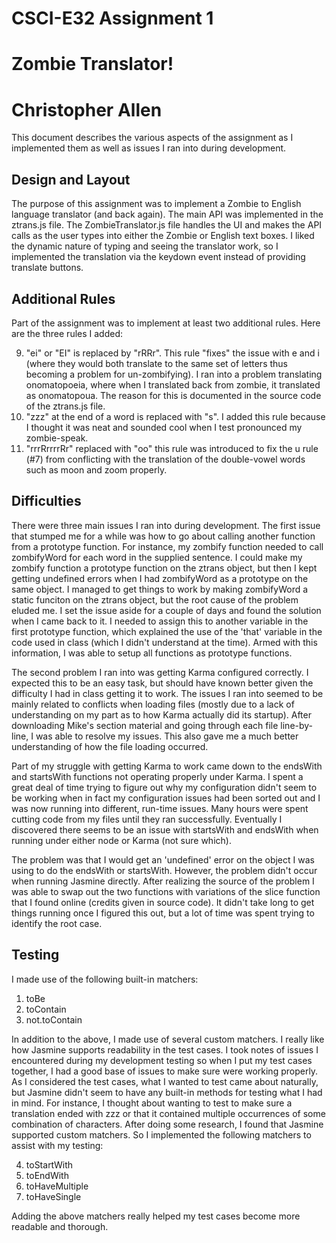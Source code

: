 # CSCI-E32 Assignment 1
# Zombie Translator!
# Christopher Allen

This document describes the various aspects of the assignment as I implemented them as well as issues I ran into during development.

## Design and Layout
The purpose of this assignment was to implement a Zombie to English language translator (and back again). The main API was implemented in the ztrans.js file. The ZombieTranslator.js file handles the UI and makes the API calls as the user types into either the Zombie or English text boxes. I liked the dynamic nature of typing and seeing the translator work, so I implemented the translation via the keydown event instead of providing translate buttons.

## Additional Rules
Part of the assignment was to implement at least two additional rules. Here are the three rules I added:

9. "ei" or "EI" is replaced by "rRRr". This rule "fixes" the issue with e and i (where they would both translate to the same set of letters thus becoming a problem for un-zombifying).  I ran into a problem translating onomatopoeia, where when I translated back from zombie, it translated as onomatopoua. The reason for this is documented in the source code of the ztrans.js file.
10. "zzz" at the end of a word is replaced with "s". I added this rule because I thought it was neat and sounded cool when I test pronounced my zombie-speak.
11. "rrrRrrrrRr" replaced with "oo" this rule was introduced to fix the u rule (#7) from conflicting with the translation of the double-vowel words such as moon and zoom properly.

## Difficulties

There were three main issues I ran into during development. The first issue that stumped me for a while was how to go about calling another function from a prototype function. For instance, my zombify function needed to call zombifyWord for each word in the supplied sentence. I could make my zombify function a prototype function on the ztrans object, but then I kept getting undefined errors when I had zombifyWord as a prototype on the same object. I managed to get things to work by making zombifyWord a static funciton on the ztrans object, but the root cause of the problem eluded me. I set the issue aside for a couple of days and found the solution when I came back to it. I needed to assign this to another variable in the first prototype function, which explained the use of the 'that' variable in the code used in class (which I didn't understand at the time). Armed with this information, I was able to setup all functions as prototype functions.

The second problem I ran into was getting Karma configured correctly. I expected this to be an easy task, but should have known better given the difficulty I had in class getting it to work. The issues I ran into seemed to be mainly related to conflicts when loading files (mostly due to a lack of understanding on my part as to how Karma actually did its startup). After downloading Mike's section material and going through each file line-by-line, I was able to resolve my issues. This also gave me a much better understanding of how the file loading occurred.

Part of my struggle with getting Karma to work came down to the endsWith and startsWith functions not operating properly under Karma. I spent a great deal of time trying to figure out why my configuration didn't seem to be working when in fact my configuration issues had been sorted out and I was now running into different, run-time issues. Many hours were spent cutting code from my files until they ran successfully. Eventually I discovered there seems to be an issue with startsWith and endsWith when running under either node or Karma (not sure which).

The problem was that I would get an 'undefined' error on the object I was using to do the endsWith or startsWith. However, the problem didn't occur when running Jasmine directly. After realizing the source of the problem I was able to swap out the two functions with variations of the slice function that I found online (credits given in source code). It didn't take long to get things running once I figured this out, but a lot of time was spent trying to identify the root case.

## Testing
I made use of the following built-in matchers:

1. toBe
2. toContain
3. not.toContain

In addition to the above, I made use of several custom matchers. I really like how Jasmine supports readability in the test cases. I took notes of issues I encountered during my development testing so when I put my test cases together, I had a good base of issues to make sure were working properly. As I considered the test cases, what I wanted to test came about naturally, but Jasmine didn't seem to have any built-in methods for testing what I had in mind. For instance, I thought about wanting to test to make sure a translation ended with zzz or that it contained multiple occurrences of some combination of characters. After doing some research, I found that Jasmine supported custom matchers. So I implemented the following matchers to assist with my testing:

4. toStartWith
5. toEndWith
6. toHaveMultiple
7. toHaveSingle

Adding the above matchers really helped my test cases become more readable and thorough.
